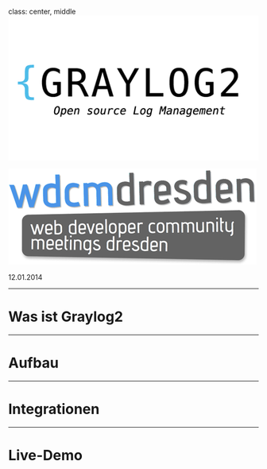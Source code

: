 class: center, middle
![Graylog2](images/graylog.png)

![WDCM](images/wdcm.png)

12.01.2014

---

# Was ist Graylog2


---

# Aufbau

---

# Integrationen

---

# Live-Demo
